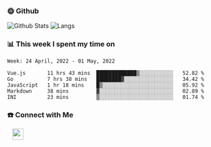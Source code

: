 

<h3> 🌞 Github</h3>

![Github Stats](https://github-readme-stats-beta-lovat.vercel.app/api?username=QiuYukang&count_private=true&show_icons=true&hide=stars)
![Langs](https://github-readme-stats-beta-lovat.vercel.app/api/top-langs/?username=QiuYukang&count_private=true&layout=compact)

<h3> 📊 This week I spent my time on</h3>

<!--START_SECTION:waka-->
```text
Week: 24 April, 2022 - 01 May, 2022

Vue.js       11 hrs 43 mins  █████████████▒░░░░░░░░░░░   52.82 % 
Go           7 hrs 38 mins   ████████▓░░░░░░░░░░░░░░░░   34.42 % 
JavaScript   1 hr 18 mins    █▒░░░░░░░░░░░░░░░░░░░░░░░   05.92 % 
Markdown     38 mins         ▓░░░░░░░░░░░░░░░░░░░░░░░░   02.89 % 
INI          23 mins         ▒░░░░░░░░░░░░░░░░░░░░░░░░   01.74 % 
```
<!--END_SECTION:waka-->

<!--
<h3>🛠 Tech Stack</h3>

- 💻 &nbsp; Java | C | Matlab | C++ | Python
- 🌐 &nbsp; HTML | CSS | JavaScript | Bootstrap
- 🛢  &nbsp; MySQL | Redis
- 🔧 &nbsp; NS-3 | Git | Markdown
-->

<h3> ☎️ Connect with Me </h3>
&nbsp;&nbsp;
<a href="mailto:b612n@qq.com">
  <img href="mailto:b612n@qq.com" align="center" width="26px" src="https://github.com/TheDudeThatCode/TheDudeThatCode/blob/master/Assets/Gmail.svg" />
</a>
